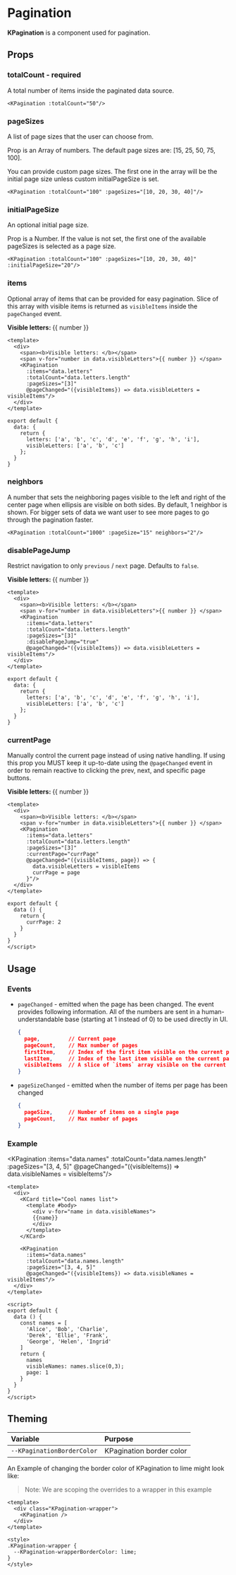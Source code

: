 # Pagination

**KPagination** is a component used for pagination.

<template>
  <KPagination :totalCount="300"/>
</template>

## Props

### totalCount - required

A total number of items inside the paginated data source.

```vue
<KPagination :totalCount="50"/>
```

### pageSizes

A list of page sizes that the user can choose from.

Prop is an Array of numbers. The default page sizes are: [15, 25, 50, 75, 100].

You can provide custom page sizes. The first one in the array will be the initial page size unless custom initialPageSize is set.

<KPagination :totalCount="100" :pageSizes="[10, 20, 30, 40]"/>

```vue
<KPagination :totalCount="100" :pageSizes="[10, 20, 30, 40]"/>
```

### initialPageSize

An optional initial page size.

Prop is a Number. If the value is not set, the first one of the available pageSizes is selected as a page size.

<KPagination :totalCount="100" :pageSizes="[10, 20, 30, 40]" :initialPageSize="20"/>

```vue
<KPagination :totalCount="100" :pageSizes="[10, 20, 30, 40]" :initialPageSize="20"/>
```

### items

Optional array of items that can be provided for easy pagination. Slice of this array with visible items is returned as `visibleItems` inside the `pageChanged` event.

<Komponent :data="{ letters: ['a', 'b', 'c', 'd', 'e', 'f', 'g', 'h', 'i'], visibleLetters: ['a', 'b', 'c']}" v-slot="{ data }">
  <div>
    <span><b>Visible letters: </b></span>
    <span v-for="number in data.visibleLetters">{{ number }} </span>
    <KPagination
      :items="data.letters"
      :totalCount="data.letters.length"
      :pageSizes="[3]"
      @pageChanged="({visibleItems}) => data.visibleLetters = visibleItems"/>
  </div>
</Komponent>

```vue
<template>
  <div>
    <span><b>Visible letters: </b></span>
    <span v-for="number in data.visibleLetters">{{ number }} </span>
    <KPagination 
      :items="data.letters"
      :totalCount="data.letters.length" 
      :pageSizes="[3]" 
      @pageChanged="({visibleItems}) => data.visibleLetters = visibleItems"/>
  </div>
</template>

export default {
  data: {
    return {
      letters: ['a', 'b', 'c', 'd', 'e', 'f', 'g', 'h', 'i'], 
      visibleLetters: ['a', 'b', 'c']
    };
  }
}
```

### neighbors

A number that sets the neighboring pages visible to the left and right of the center page when ellipsis are visible on both sides. By default, 1 neighbor is shown. For bigger sets of data we want user to see more pages to go through the pagination faster.

<template>
  <KPagination :totalCount="1000" :neighbors="2"/>
</template>

```vue
<KPagination :totalCount="1000" :pageSize="15" neighbors="2"/>
```

### disablePageJump

Restrict navigation to only `previous` / `next` page. Defaults to `false`.

<Komponent :data="{ letters: ['a', 'b', 'c', 'd', 'e', 'f', 'g', 'h', 'i'], visibleLetters: ['a', 'b', 'c']}" v-slot="{ data }">
  <div>
    <span><b>Visible letters: </b></span>
    <span v-for="number in data.visibleLetters">{{ number }} </span>
    <KPagination
      :items="data.letters"
      :totalCount="data.letters.length"
      :pageSizes="[3]"
      :disablePageJump="true"
      @pageChanged="({visibleItems}) => data.visibleLetters = visibleItems"/>
  </div>
</Komponent>

```vue
<template>
  <div>
    <span><b>Visible letters: </b></span>
    <span v-for="number in data.visibleLetters">{{ number }} </span>
    <KPagination 
      :items="data.letters"
      :totalCount="data.letters.length" 
      :pageSizes="[3]" 
      :disablePageJump="true"
      @pageChanged="({visibleItems}) => data.visibleLetters = visibleItems"/>
  </div>
</template>

export default {
  data: {
    return {
      letters: ['a', 'b', 'c', 'd', 'e', 'f', 'g', 'h', 'i'], 
      visibleLetters: ['a', 'b', 'c']
    };
  }
}
```

### currentPage

Manually control the current page instead of using native handling. If using this prop you MUST keep it up-to-date using
the `@pageChanged` event in order to remain reactive to clicking the prev, next, and specific page buttons.

<Komponent :data="{ letters: ['a', 'b', 'c', 'd', 'e', 'f', 'g', 'h', 'i'], visibleLetters: ['d', 'e', 'f'], currPage: 2}" v-slot="{ data }">
  <div>
    <span><b>Visible letters: </b></span>
    <span v-for="number in data.visibleLetters">{{ number }} </span>
    <KPagination
      :items="data.letters"
      :totalCount="data.letters.length"
      :pageSizes="[3]"
      :currentPage="data.currPage"
      @pageChanged="({visibleItems, page}) => { data.visibleLetters = visibleItems; data.currPage = page }"/>
  </div>
</Komponent>

```vue
<template>
  <div>
    <span><b>Visible letters: </b></span>
    <span v-for="number in data.visibleLetters">{{ number }} </span>
    <KPagination 
      :items="data.letters"
      :totalCount="data.letters.length" 
      :pageSizes="[3]" 
      :currentPage="currPage"
      @pageChanged="({visibleItems, page}) => { 
        data.visibleLetters = visibleItems 
        currPage = page 
      }"/>
  </div>
</template>

export default {
  data () {
    return {
      currPage: 2
    }
  }
}
</script>
```

## Usage

### Events

- `pageChanged` - emitted when the page has been changed. The event provides following information. All of the numbers are sent in a human-understandable base (starting at 1 instead of 0) to be used directly in UI.

  ```json
  {
    page,         // Current page
    pageCount,    // Max number of pages
    firstItem,    // Index of the first item visible on the current page
    lastItem,     // Index of the last item visible on the current page
    visibleItems  // A slice of `items` array visible on the current page
  }
  ```

- `pageSizeChanged` - emitted when the number of items per page has been changed

  ```json
  {
    pageSize,     // Number of items on a single page
    pageCount,    // Max number of pages
  }
  ```

### Example

<Komponent :data="{ names: ['Alice', 'Bob', 'Charlie', 'Derek', 'Ellie', 'Frank', 'George', 'Helen', 'Ingrid'], visibleNames: ['Alice', 'Bob', 'Charlie'], page: 1}" v-slot="{ data }">
  <div>
    <KCard title="Cool names list" class="mb-4">
      <template #body>
        <div v-for="name in data.visibleNames">
        {{name}}
        </div>
      </template>
    </KCard>

  <KPagination
    :items="data.names"
    :totalCount="data.names.length"
    :pageSizes="[3, 4, 5]"
    @pageChanged="({visibleItems}) => data.visibleNames = visibleItems"/>
  </div>
</Komponent>

```vue
<template>
  <div>
    <KCard title="Cool names list">
      <template #body>
        <div v-for="name in data.visibleNames">
        {{name}}
        </div>
      </template>
    </KCard>

    <KPagination 
      :items="data.names"
      :totalCount="data.names.length" 
      :pageSizes="[3, 4, 5]" 
      @pageChanged="({visibleItems}) => data.visibleNames = visibleItems"/>
  </div>
</template>

<script>
export default {
  data () {
    const names = [
      'Alice', 'Bob', 'Charlie', 
      'Derek', 'Ellie', 'Frank', 
      'George', 'Helen', 'Ingrid'
    ]
    return {
      names
      visibleNames: names.slice(0,3);
      page: 1
    }
  }
}
</script>
```

## Theming

| Variable | Purpose
|:-------- |:-------
| `--KPaginationBorderColor`| KPagination border color

An Example of changing the border color of KPagination to lime might look
like:

> Note: We are scoping the overrides to a wrapper in this example

<template>
  <div class="KPagination-wrapper">
    <KPagination />
  </div>
</template>

```vue
<template>
  <div class="KPagination-wrapper">
    <KPagination />
  </div>
</template>

<style>
.KPagination-wrapper {
  --KPagination-wrapperBorderColor: lime;
}
</style>
```

<style lang="scss">
.KPagination-wrapper {
  --KPagination-wrapperBorderColor: lime;
}
</style>
